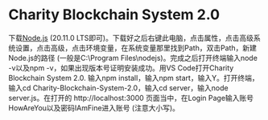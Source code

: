 # Charity Blockchain System 2.0
下载[Node.js](https://nodejs.org/en) (20.11.0 LTS即可)。下载好之后右键此电脑，点击属性，点击高级系统设置，点击高级，点击环境变量，在系统变量那里找到Path，双击Path，新建Node.js的路径 (一般是C:\Program Files\nodejs\)。完成之后打开终端输入node -v以及npm -v，如果出现版本号证明安装成功。用VS Code打开Charity Blockchain System 2.0. 输入npm install，输入npm start，输入Y。打开终端，输入cd Charity-Blockchain-System-2.0，输入cd server，输入node server.js。在打开的 http://localhost:3000 页面当中，在Login Page输入账号HowAreYou以及密码IAmFine进入账号 (注意大小写)。
